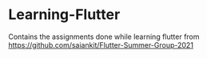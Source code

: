 # Learning-Flutter
Contains the assignments done while learning flutter from https://github.com/saiankit/Flutter-Summer-Group-2021
